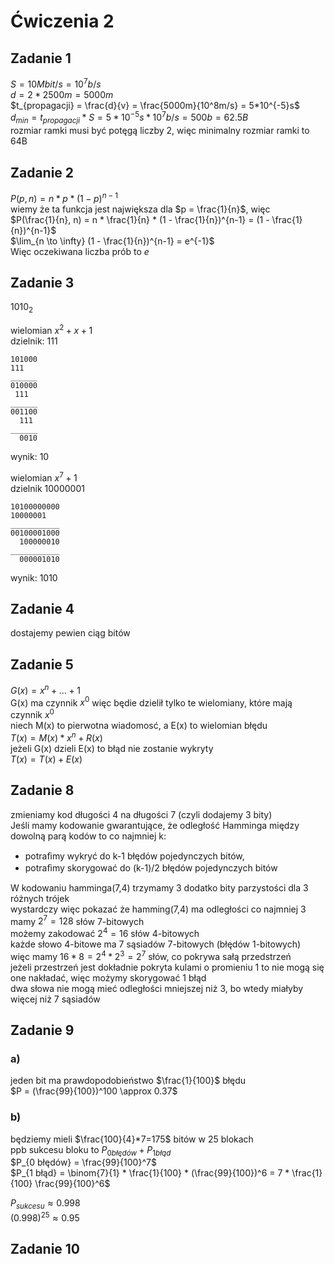 # Ćwiczenia 2
## Zadanie 1
$S = 10Mbit/s = 10^7b/s$  
$d = 2*2500m = 5000m$  
$t_{propagacji} = \frac{d}{v} = \frac{5000m}{10^8m/s} = 5*10^{-5}s$  
$d_{min} = t_{propagacji}*S = 5*10^{-5}s * 10^7b/s = 500b= 62.5B$  
rozmiar ramki musi być potęgą liczby 2, więc minimalny rozmiar ramki to 64B  

## Zadanie 2
$P(p, n) = n*p * (1-p)^{n-1}$  
wiemy że ta funkcja jest największa dla $p = \frac{1}{n}$, więc  
$P(\frac{1}{n}, n) = n * \frac{1}{n} * (1 - \frac{1}{n})^{n-1} = (1 - \frac{1}{n})^{n-1}$  
$\lim_{n \to \infty} (1 - \frac{1}{n})^{n-1} = e^{-1}$  
Więc oczekiwana liczba prób to $e$

## Zadanie 3
$1010_2$  

wielomian $x^2+x+1$  
dzielnik: $111$  
```
101000
111
______
010000
 111
______
001100
  111
______
  0010
```

wynik: 10

wielomian $x^7+1$  
dzielnik $10000001$  

```
10100000000
10000001
___________
00100001000
  100000010
___________
  000001010
```

wynik: 1010


## Zadanie 4
dostajemy pewien ciąg bitów

## Zadanie 5
$G(x) = x^n + \dots + 1$  
G(x) ma czynnik $x^0$ więc będie dzielił tylko te wielomiany, które mają czynnik $x^0$  
niech M(x) to pierwotna wiadomosć, a E(x) to wielomian błędu  
$T(x) = M(x) * x^n + R(x)$  
jeżeli G(x) dzieli E(x) to błąd nie zostanie wykryty  
$T(x) = T(x) + E(x)$  

## Zadanie 8
zmieniamy kod długości 4 na długości 7 (czyli dodajemy 3 bity)  
Jeśli mamy kodowanie gwarantujące, że odległość Hamminga między dowolną parą kodów to co najmniej k:
- potraﬁmy wykryć do k-1 błędów pojedynczych bitów,
- potraﬁmy skorygować do (k-1)/2 błędów pojedynczych bitów

W kodowaniu hamminga(7,4) trzymamy 3 dodatko bity parzystości dla 3 różnych trójek  
wystardczy więc pokazać że hamming(7,4) ma odległości co najmniej 3  
mamy $2^7=128$ słów 7-bitowych  
możemy zakodować $2^4=16$ słów 4-bitowych  
każde słowo 4-bitowe ma 7 sąsiadów 7-bitowych (błędów 1-bitowych)  
więc mamy $16*8=2^4*2^3=2^7$ słów, co pokrywa sałą przedstrzeń  
jeżeli przestrzeń jest dokładnie pokryta kulami o promieniu 1 to nie mogą się one nakładać, więc możymy skorygować 1 błąd  
dwa słowa nie mogą mieć odległości mniejszej niż 3, bo wtedy miałyby więcej niż 7 sąsiadów

## Zadanie 9
### a)
jeden bit ma prawdopodobieństwo $\frac{1}{100}$ błędu  
$P = (\frac{99}{100})^100 \approx 0.37$  

### b)
będziemy mieli $\frac{100}{4}*7=175$ bitów w 25 blokach  
ppb sukcesu bloku to $P_{0 błędów} + P_{1 błąd}$  
$P_{0 błędów} = \frac{99}{100}^7$  
$P_{1 błąd} = \binom{7}{1} * \frac{1}{100} * (\frac{99}{100})^6 = 7 * \frac{1}{100} \frac{99}{100}^6$  

$P_{sukcesu} \approx 0.998$  
$(0.998)^{25} \approx 0.95$  

## Zadanie 10

